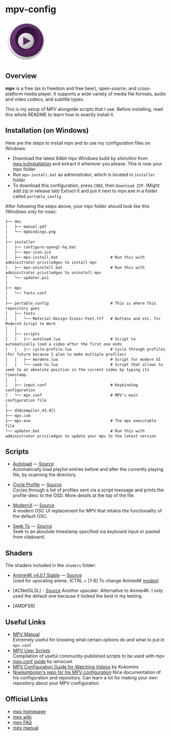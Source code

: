 # mpv-config

![mpv logo](https://raw.githubusercontent.com/mpv-player/mpv.io/master/source/images/mpv-logo-128.png)

## Overview

**mpv** is a free (as in freedom and free beer), open-source, and cross-platform media player. It supports
a wide variety of media file formats, audio and video codecs, and subtitle types.

This is my setup of MPV alongside scripts that I use. Before installing, read this whole README to learn how to exactly install it.

## Installation (on Windows)
Here are the steps to install mpv and to use my configuration files on Windows:
* Download the latest 64bit mpv Windows build by shinchiro from [mpv.io/installation](https://mpv.io/installation/) and extract it wherever you please. This is now your mpv folder
* Run `mpv-install.bat` as administrator, which is located in `installer` folder
* To download this configuration, press `CODE`, then `Download ZIP`. (Might add zip in release tab) Extract it and put it next to mpv.exe in a folder called `portable_config`

After following the steps above, your mpv folder should look like this (Windows only for now):

```
├── doc
│   ├── manual.pdf
│   └── mpbindings.png
│
├── installer
│   ├── configure-opengl-hq.bat
│   ├── mpv-icon.ico
│   ├── mpv-install.bat                       # Run this with administrator priviledges to install mpv
│   ├── mpv-uninstall.bat                     # Run this with administrator priviledges to uninstall mpv
│   └── updater.ps1
│
├── mpv
│   └── fonts.conf
│
├── portable_config                           # This is where this repository goes
│   ├── fonts
│   │   └── Material-Design-Iconic-Font.ttf   # Buttons and etc. for ModernX Script to Work
│   │
│   ├── scripts
│   │   ├── autoload.lua                      # Script to automatically load a video after the first one ends
│   │   ├── cycle-profile.lua                 # Cycle through profiles (For future because I plan to make multiple profiles)
│   │   ├── mordenx.lua                       # Script for modern UI
│   │   └── seek-to.lua                       # Script that allows to seek to an absolute position in the current video by typing its timestamp.
│   │
│   ├── input.conf                            # Keybinding configuration
│   └── mpv.conf                              # MPV's main configuration file
│
├── d3dcompiler_43.dll
├── mpv.com
├── mpv.exe                                   # The mpv executable file
└── updater.bat                               # Run this with administrator priviledges to update your mpv to the latest version
```

## Scripts
* [Autoload](https://github.com/shazzaam7/mpv-config/blob/windows/scripts/autoload.lua) —
  [Source](https://github.com/mpv-player/mpv/blob/master/TOOLS/lua/autoload.lua)\
  Automatically load playlist entries before and after the currently playing file, by scanning the directory.
  
* [Cycle Profile](https://github.com/shazzaam7/mpv-config/blob/windows/scripts/cycle-profile.lua) —
  [Source](https://github.com/CogentRedTester/mpv-scripts#cycle-profile)\
  Cycles through a list of profiles sent via a script message and prints the profile-desc to the OSD. More details at the top of the file.
  
* [ModernX](https://github.com/shazzaam7/mpv-config/blob/windows/scripts/mordenx.lua) —
  [Source](https://github.com/cyl0/mpv-osc-morden-x)\
  A modern OSC UI replacement for MPV that retains the functionality of the default OSC.
  
* [Seek To](https://github.com/shazzaam7/mpv-config/blob/windows/scripts/seek-to.lua) —
  [Source](https://github.com/dexeonify/mpv-config/blob/main/scripts/seek-to.lua)\
  Seek to an absolute timestamp specified via keyboard input or pasted from clipboard.

## Shaders

The shaders included in the `shaders` folder:

* [Anime4K v4.0.1 Stable](https://github.com/shazzaam7/mpv-config/tree/windows/shaders/Anime4K) — [Source](https://github.com/bloc97/Anime4K)\
  Used for upscaling anime. (CTRL + [1-6] To change Anime4K [modes](https://github.com/bloc97/Anime4K/blob/815b122284304e6e1e244a8cf6a160eeaa07040c/GLSL_Instructions.md#modes))

* [ACNetGLSL] - [Source](https://github.com/TianZerL/ACNetGLSL)
  Another upscaler. Alternative to Anime4K. I only used the default one because it looked the best in my testing.

* [AMDFSR]

## Useful Links

* [MPV Manual](https://mpv.io/manual/master/)\
  Extremely useful for knowing what certain options do and what to put in `mpv.conf`
* [MPV User Scripts](https://github.com/mpv-player/mpv/wiki/User-Scripts)\
  Compilation of useful community-published scripts to be used with mpv
* [mpv.conf guide](https://iamscum.wordpress.com/guides/videoplayback-guide/mpv-conf/) by iamscum
* [MPV Configuration Guide for Watching Videos](https://kokomins.wordpress.com/2019/10/14/mpv-config-guide/) by Kokomins
* [Noelsimbolon's repo for his MPV configuration](https://github.com/noelsimbolon/mpv-config)
  Nice documentation of his configuration and repository. Can learn a lot for making your own repository about your MPV configuration

## Official Links

* [mpv homepage](https://mpv.io/)  
* [mpv wiki](https://github.com/mpv-player/mpv/wiki)
* [mpv FAQ](https://github.com/mpv-player/mpv/wiki/FAQ)
* [mpv manual](https://mpv.io/manual/master/)
